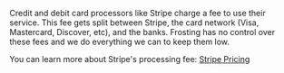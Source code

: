 Credit and debit card processors like Stripe charge a fee to use their service.  This fee gets split between Stripe, the card network (Visa, Mastercard, Discover, etc), and the banks.  Frosting has no control over these fees and we do everything we can to keep them low.

You can learn more about Stripe's processing fee: [Stripe Pricing](https://stripe.com/pricing)
